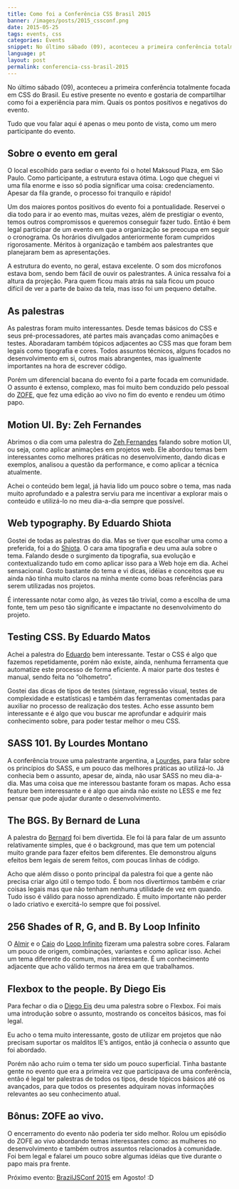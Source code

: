 ```yaml
---
title: Como foi a Conferência CSS Brasil 2015
banner: /images/posts/2015_cssconf.png
date: 2015-05-25
tags: events, css
categories: Events
snippet: No último sábado (09), aconteceu a primeira conferência totalmente focada em CSS do Brasil. Eu estive presente no evento e gostaria de compartilhar como foi a experiência para mim.
language: pt
layout: post
permalink: conferencia-css-brasil-2015
---
```


No último sábado (09), aconteceu a primeira conferência totalmente focada em CSS do Brasil. Eu estive presente no evento e gostaria de compartilhar como foi a experiência para mim. Quais os pontos positivos e negativos do evento.

Tudo que vou falar aqui é apenas o meu ponto de vista, como um mero participante do evento.

## Sobre o evento em geral

O local escolhido para sediar o evento foi o hotel Maksoud Plaza, em São Paulo. Como participante, a estrutura estava ótima. Logo que cheguei vi uma fila enorme e isso só podia significar uma coisa: credenciamento. Apesar da fila grande, o processo foi tranquilo e rápido!

Um dos maiores pontos positivos do evento foi a pontualidade. Reservei o dia todo para ir ao evento mas, muitas vezes, além de prestigiar o evento, temos outros compromissos e queremos conseguir fazer tudo. Então é bem legal participar de um evento em que a organização se preocupa em seguir o cronograma. Os horários divulgados anteriormente foram cumpridos rigorosamente. Méritos à organização e também aos palestrantes que planejaram bem as apresentações.

A estrutura do evento, no geral, estava excelente. O som dos microfonos estava bom, sendo bem fácil de ouvir os palestrantes. A única ressalva foi a altura da projeção. Para quem ficou mais atrás na sala ficou um pouco difícil de ver a parte de baixo da tela, mas isso foi um pequeno detalhe.

## As palestras

As palestras foram muito interessantes. Desde temas básicos do CSS e seus pré-processadores, até partes mais avançadas como animações e testes. Aboradaram também tópicos adjacentes ao CSS mas que foram bem legais como tipografia e cores. Todos assuntos técnicos, alguns focados no desenvolvimento em si, outros mais abrangentes, mas igualmente importantes na hora de escrever código.

Porém um diferencial bacana do evento foi a parte focada em comunidade. O assunto é extenso, complexo, mas foi muito bem conduzido pelo pessoal do [ZOFE](http://zofe.com.br/), que fez uma edição ao vivo no fim do evento e rendeu um ótimo papo.

## Motion UI. By: Zeh Fernandes

Abrimos o dia com uma palestra do [Zeh Fernandes](https://twitter.com/zehf) falando sobre motion UI, ou seja, como aplicar animações em projetos web. Ele abordou temas bem interessantes como melhores práticas no desenvolvimento, dando dicas e exemplos, analisou a questão da performance, e como aplicar a técnica atualmente.

Achei o conteúdo bem legal, já havia lido um pouco sobre o tema, mas nada muito aprofundado e a palestra serviu para me incentivar a explorar mais o conteúdo e utilizá-lo no meu dia-a-dia sempre que possível.

## Web typography. By Eduardo Shiota

Gostei de todas as palestras do dia. Mas se tiver que escolhar uma como a preferida, foi a do [Shiota](https://twitter.com/shiota). O cara ama tipografia e deu uma aula sobre o tema. Falando desde o surgimento da tipografia, sua evolução e contextualizando tudo em como aplicar isso para a Web hoje em dia. Achei sensacional. Gosto bastante do tema e vi dicas, idéias e conceitos que eu ainda não tinha muito claros na minha mente como boas referências para serem utilizadas nos projetos.

É interessante notar como algo, às vezes tão trivial, como a escolha de uma fonte, tem um peso tão significante e impactante no desenvolvimento do projeto.

## Testing CSS. By Eduardo Matos

Achei a palestra do [Eduardo](https://twitter.com/eduardojmatos) bem interessante. Testar o CSS é algo que fazemos repetidamente, porém não existe, ainda, nenhuma ferramenta que automatize este processo de forma eficiente. A maior parte dos testes é manual, sendo feita no “olhometro”.

Gostei das dicas de tipos de testes (sintaxe, regressão visual, testes de complexidade e estatísticas) e também das ferramentas comentadas para auxiliar no processo de realização dos testes. Acho esse assunto bem interessante e é algo que vou buscar me aprofundar e adquirir mais conhecimento sobre, para poder testar melhor o meu CSS.

## SASS 101. By Lourdes Montano

A conferência trouxe uma palestrante argentina, a [Lourdes](https://twitter.com/loumontano), para falar sobre os princípios do SASS, e um pouco das melhores práticas ao utilizá-lo. Já conhecia bem o assunto, apesar de, ainda, não usar SASS no meu dia-a-dia. Mas uma coisa que me interessou bastante foram os mapas. Acho essa feature bem interessante e é algo que ainda não existe no LESS e me fez pensar que pode ajudar durante o desenvolvimento.

## The BGS. By Bernard de Luna

A palestra do [Bernard](https://twitter.com/bernarddeluna) foi bem divertida. Ele foi lá para falar de um assunto relativamente simples, que é o background, mas que tem um potencial muito grande para fazer efeitos bem diferentes. Ele demonstrou alguns efeitos bem legais de serem feitos, com poucas linhas de código.

Acho que além disso o ponto principal da palestra foi que a gente não precisa criar algo útil o tempo todo. É bom nos divertirmos também e criar coisas legais mas que não tenham nenhuma utilidade de vez em quando. Tudo isso é válido para nosso aprendizado. É muito importante não perder o lado criativo e exercitá-lo sempre que foi possível.

## 256 Shades of R, G, and B. By Loop Infinito

O [Almir](https://twitter.com/almirfilho) e o [Caio](https://twitter.com/caio_gondim) do [Loop Infinito](http://loopinfinito.com.br/) fizeram uma palestra sobre cores. Falaram um pouco de origem, combinações, variantes e como aplicar isso. Achei um tema diferente do comum, mas interessante. É um conhecimento adjacente que acho válido termos na área em que trabalhamos.

## Flexbox to the people. By Diego Eis

Para fechar o dia o [Diego Eis](https://twitter.com/diegoeis) deu uma palestra sobre o Flexbox. Foi mais uma introdução sobre o assunto, mostrando os conceitos básicos, mas foi legal.

Eu acho o tema muito interessante, gosto de utilizar em projetos que não precisam suportar os malditos IE’s antigos, então já conhecia o assunto que foi abordado.

Porém não acho ruim o tema ter sido um pouco superficial. Tinha bastante gente no evento que era a primeira vez que participava de uma conferência, então é legal ter palestras de todos os tipos, desde tópicos básicos até os avançados, para que todos os presentes adquiram novas informações relevantes ao seu conhecimento atual.

## Bônus: ZOFE ao vivo.

O encerramento do evento não poderia ter sido melhor. Rolou um episódio do ZOFE ao vivo abordando temas interessantes como: as mulheres no desenvolvimento e também outros assuntos relacionados à comunidade. Foi bem legal e falarei um pouco sobre algumas idéias que tive durante o papo mais pra frente.

Próximo evento: [BrazilJSConf 2015](https://braziljs.org/) em Agosto! :D
